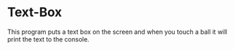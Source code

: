 # Text-Box
This program puts a text box on the screen and when you touch a ball it will print the text to the console.
